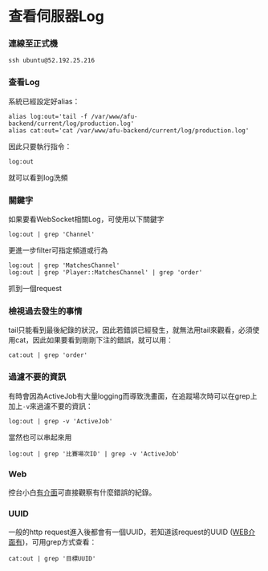 # 查看伺服器Log

### 連線至正式機

```
ssh ubuntu@52.192.25.216
```

### 查看Log

系統已經設定好alias：

```
alias log:out='tail -f /var/www/afu-backend/current/log/production.log'
alias cat:out='cat /var/www/afu-backend/current/log/production.log'
```

因此只要執行指令：

```
log:out
```

就可以看到log洗頻

### 關鍵字

如果要看WebSocket相關Log，可使用以下關鍵字

```
log:out | grep 'Channel'
```

更進一步filter可指定頻道或行為

```
log:out | grep 'MatchesChannel'
log:out | grep 'Player::MatchesChannel' | grep 'order'
```

抓到一個request

### 檢視過去發生的事情

tail只能看到最後紀錄的狀況，因此若錯誤已經發生，就無法用tail來觀看，必須使用cat，因此如果要看到剛剛下注的錯誤，就可以用：

```
cat:out | grep 'order'
```

### 過濾不要的資訊

有時會因為ActiveJob有大量logging而導致洗畫面，在追蹤場次時可以在grep上加上`-v`來過濾不要的資訊：

```
log:out | grep -v 'ActiveJob'
```

當然也可以串起來用

```
log:out | grep '比賽場次ID' | grep -v 'ActiveJob'
```

### Web

控台小白[有介面](http://52.192.25.216:3000/logs/errors)可直接觀察有什麼錯誤的紀錄。

### UUID

一般的http request進入後都會有一個UUID，若知道該request的UUID ([WEB介面有](http://52.192.25.216:3000/logs/errors/83))，可用grep方式查看：

```
cat:out | grep '目標UUID'
```

